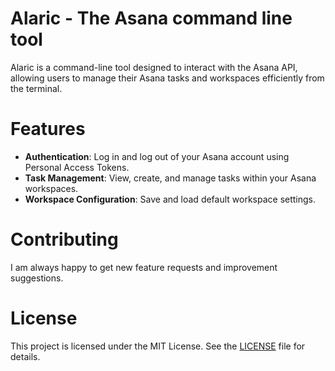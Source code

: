 # Alaric - The Asana command line tool

Alaric is a command-line tool designed to interact with the Asana API, allowing users to manage their Asana tasks and workspaces efficiently from the terminal.

# Features
- **Authentication**: Log in and log out of your Asana account using Personal Access Tokens.
- **Task Management**: View, create, and manage tasks within your Asana workspaces.
- **Workspace Configuration**: Save and load default workspace settings.

# Contributing
I am always happy to get new feature requests and improvement suggestions.

# License
This project is licensed under the MIT License. See the [LICENSE][license] file for details.

[license]: ./LICENSE